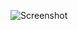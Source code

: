 ![Screenshot](https://raw.githubusercontent.com/Cryakl/Ultimate-RAT-Collection/refs/heads/main/Charon/Screenshot.png)
